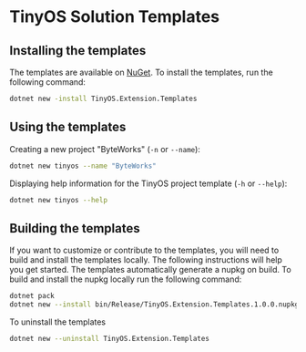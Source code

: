 # TinyOS Solution Templates

## Installing the templates

The templates are available on [NuGet](https://dev.nugettest.org/packages/TinyOS.Extension.Templates/).  To install the templates, run the following command:

```bash
dotnet new -install TinyOS.Extension.Templates
```

## Using the templates

Creating a new project "ByteWorks" (`-n` or `--name`):

```bash
dotnet new tinyos --name "ByteWorks"
```

Displaying help information for the TinyOS project template (`-h` or `--help`):

```bash
dotnet new tinyos --help
```

## Building the templates

If you want to customize or contribute to the templates, you will need to build and install the templates locally. The following instructions will help you get started. The templates automatically generate a nupkg on build. To build and install the nupkg locally run the following command:

```bash
dotnet pack
dotnet new --install bin/Release/TinyOS.Extension.Templates.1.0.0.nupkg
```

To uninstall the templates

```bash
dotnet new --uninstall TinyOS.Extension.Templates
```